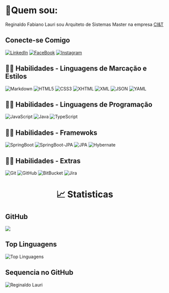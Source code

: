 # 🧑Quem sou:
Reginaldo Fabiano Lauri sou Arquiteto de Sistemas Master na empresa [CI&T](https://ciandt.com/br/pt-br/?utm_source=google&utm_medium=cpc&utm_campaign=search_nyse&utm_source=google&utm_medium=paidsearch&utm_campaign=branding&utm_content=branding&gad_source=1&gclid=CjwKCAjw7s20BhBFEiwABVIMrbU3gPOHnEQd9I-YHYvpYZDNeKliOXXbNRxaEI_TSe-C49YNtp5dzxoCrncQAvD_BwE)

## Conecte-se Comigo

[![LinkedIn](https://img.shields.io/badge/LinkedIn-0A66C2?style=for-the-badge&logo=linkedin&logoColor=FFF)](https://www.linkedin.com/in/reginaldo-lauri-48bab031/) 
[![FaceBook](https://img.shields.io/badge/FaceBook-0866FF?style=for-the-badge&logo=facebook&logoColor=FFF)](https://www.facebook.com/reginaldolauri?_rdc=2&_rdr/)
[![Instagram](https://img.shields.io/badge/Instagram-CD1DAE?style=for-the-badge&logo=instagram&logoColor=FFF)](https://www.instagram.com/reginaldolauri/)

## 🤹‍♀️ Habilidades - Linguagens de Marcação e Estilos

![Markdown](https://img.shields.io/badge/Markdown-75CCCC?style=for-the-badge&logo=markdown&logoColor=FFF)
![HTML5](https://img.shields.io/badge/HTML5-DD4B24?style=for-the-badge&logo=html5&logoColor=FFF)
![CSS3](https://img.shields.io/badge/CSS3-2862E9?style=for-the-badge&logo=css3&logoColor=FFF)
![XHTML](https://img.shields.io/badge/xhtml-000?style=for-the-badge&logo=xhtml&logoColor=FFF)
![XML](https://img.shields.io/badge/xml-F7AB1E?style=for-the-badge&logo=xml&logoColor=FFF)
![JSON](https://img.shields.io/badge/JSON-DDE4EB?style=for-the-badge&logo=json&logoColor=FFF)
![YAML](https://img.shields.io/badge/YAML-FFF?style=for-the-badge&logo=yaml&logoColor=000)

## 🤹‍♀️ Habilidades - Linguagens de Programação

![JavaScript](https://img.shields.io/badge/JavaScript-CCB029?style=for-the-badge&logo=javascript&logoColor=FFF)
![Java](https://img.shields.io/badge/Java-286CB1?style=for-the-badge&logo=java&logoColor=FFF)
![TypeScript](https://img.shields.io/badge/TypeScript-2F74C0?style=for-the-badge&logo=typescript&logoColor=FFF)

## 🤹‍♀️ Habilidades - Framewoks
![SpringBoot](https://img.shields.io/badge/SpringBoot-6AAD3D?style=for-the-badge&logo=springboot&logoColor=FFF)
![SpringBoot-JPA](https://img.shields.io/badge/SpringBoot-6AAD3D?style=for-the-badge&logo=springbootjpa&logoColor=FFF)
![JPA](https://img.shields.io/badge/jpa-000?style=for-the-badge&logo=jpa&logoColor=FFF)
![Hybernate](https://img.shields.io/badge/hybernate-B6A978?style=for-the-badge&logo=hybernate&logoColor=FFF)

## 🤹‍♀️ Habilidades - Extras

![Git](https://img.shields.io/badge/git-E84E31?style=for-the-badge&logo=git&logoColor=FFF)
![GitHub](https://img.shields.io/badge/GitHub-000?style=for-the-badge&logo=GitHub&logoColor=FFF)
![BitBucket](https://img.shields.io/badge/BitBucket-2580f7?style=for-the-badge&logo=bitbucket&logoColor=FFF)
![Jira](https://img.shields.io/badge/Jira-2580f7?style=for-the-badge&logo=jira&logoColor=FFF)

<h1 align="center">
  📈 Statisticas
</h1>
<h2>
  GitHub
</h2>
<img src="https://github-readme-stats.vercel.app/api?username=reginaldolauri&theme=dark&show_icons=true" />
<h2>
  Top Linguagens
</h2>
<img src="https://github-readme-stats.vercel.app/api/top-langs/?username=reginaldolauri&theme=dark&layout=compact&locale=pt-br" alt="Top Linguagens">

<h2>Sequencia no GitHub</h2>
  <img
    src="https://github-readme-streak-stats.herokuapp.com/?user=reginaldolauri&theme=dark&locale=pt-br" alt="Reginaldo Lauri" />
